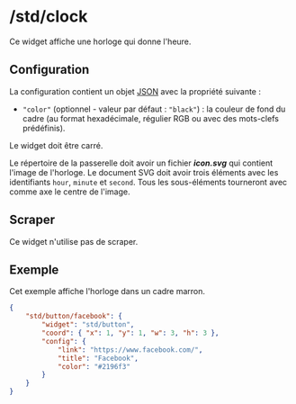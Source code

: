 # /std/clock

Ce widget affiche une horloge qui donne l'heure.

## Configuration

La configuration contient un objet
[JSON](http://www.json.org "JavaScript Object Notation") avec la propriété
suivante :

- `"color"` (optionnel - valeur par défaut : `"black"`) : la couleur de fond du
  cadre (au format hexadécimale, régulier RGB ou avec des mots-clefs
  prédéfinis).

Le widget doit être carré.

Le répertoire de la passerelle doit avoir un fichier ***icon.svg*** qui contient
l'image de l'horloge. Le document SVG doit avoir trois éléments avec les
identifiants `hour`, `minute` et `second`. Tous les sous-éléments tourneront
avec comme axe le centre de l'image.

## Scraper

Ce widget n'utilise pas de scraper.

## Exemple

Cet exemple affiche l'horloge dans un cadre marron.

```JSON
{
    "std/button/facebook": {
        "widget": "std/button",
        "coord": { "x": 1, "y": 1, "w": 3, "h": 3 },
        "config": {
            "link": "https://www.facebook.com/",
            "title": "Facebook",
            "color": "#2196f3"
        }
    }
}
```
